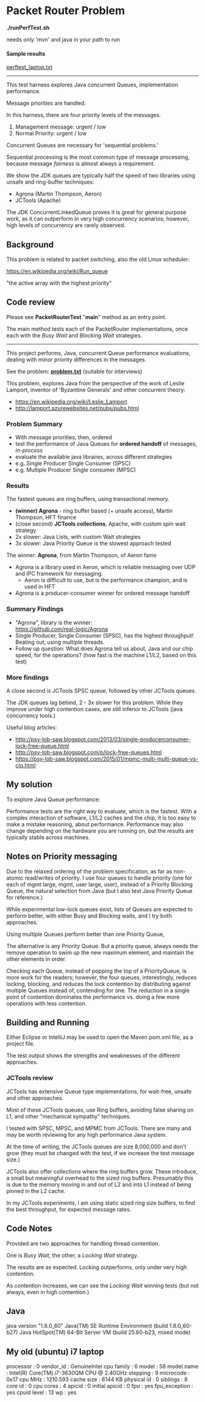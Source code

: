 # Packet Router Problem

**./runPerfTest.sh**

needs only 'mvn' and java in your path to run

#### Sample results
[perftest_laptop.txt](https://github.com/crodier/packet-router/blob/master/perftest_laptop.txt)

----

This test harness explores Java concurrent Queues, implementation performance.

Message priorities are handled.

In this harness, there are four priority levels of the messages.

1.  Management message:  urgent / low
2.  Normal Priority:  urgent / low

Concurrent Queues are necessary for 'sequential problems.'

Sequential processing is the most common type of message processing,
because message *fairness* is almost always a requirement.

We show the JDK queues are typically half the speed
 of two libraries using unsafe and ring-buffer techniques:

- Agrona (Martin Thompson, Aeron)
- JCTools (Apache)

The JDK ConcurrentLinkedQueue proves it is great for general purpose work,
as it can outperform in very high concurrency scenarios; however, 
high levels of concurrency are rarely observed.  

## Background

This problem is related to packet switching, also 
the old Linux scheduler:

https://en.wikipedia.org/wiki/Run_queue

"the active array with the highest priority"

## Code review

Please see **PacketRouterTest**  "**main**" method as an entry point.

The main method tests each of the PacketRouter implementations,
once each with the *Busy Wait* and *Blocking Wait* strategies.

---

This project performs, Java, concurrent Queue performance evaluations,
dealing with minor priority differences in the messages.

See the problem:  **[problem.txt](https://github.com/crodier/packet-router/blob/master/problem.txt)** (suitable for interviews)

This problem, explores Java from the perspective of the work of Leslie Lamport, 
inventor of 'Byzantine Generals' and other concurrent theory:

- https://en.wikipedia.org/wiki/Leslie_Lamport
- http://lamport.azurewebsites.net/pubs/pubs.html

### Problem Summary
- With message priorities, then, ordered
- test the performance of Java Queues for **ordered handoff** of messages, *in-process*
- evaluate the available java libraires, across different strategies
- e.g. Single Producer Single Consumer (SPSC)
- e.g. Multiple Producer Single consumer (MPSC)

### Results

The fastest queues are ring buffers, using transactional memory.

- **(winner) Agrona** - ring buffer based (+ unsafe access), Martin Thompson, HFT finance
- (close second) **JCTools collections**, Apache, with custom spin wait strategy
- 2x slower:  Java Lists, with custom Wait strategies
- 3x slower:  Java Priority Queue is the slowest approach tested

The winner:  **Agrona**, from Martin Thompson, of Aeron fame

- Agrona is a library used in Aeron, which is reliable messaging over UDP and IPC framework for messaging.
    - Aeron is difficult to use, but is the performance champion, and is used in HFT
- Agrona is a producer-consumer winner for ordered message handoff

### Summary Findings

- "Agrona", library is the winner:  
    https://github.com/real-logic/Agrona
- Single Producer, Single Consumer (SPSC), has the highest throughput!  Beating out, using multiple threads.
- Follow up question:  What does Agrona tell us about, Java and our chip speed, for the operations? (how fast is the machine L1/L2, based on this test)

### More findings

A close second is JCTools SPSC queue, followed by other JCTools queues.

The JDK queues lag behind, 2 - 3x slower for this problem.
While they improve  under high contention cases, 
are  still inferior to JCTools (java concurrency tools.)

Useful blog articles: 
- http://psy-lob-saw.blogspot.com/2013/03/single-producerconsumer-lock-free-queue.html
- http://psy-lob-saw.blogspot.com/p/lock-free-queues.html
- https://psy-lob-saw.blogspot.com/2015/01/mpmc-multi-multi-queue-vs-clq.html

## My solution

To explore Java Queue performance:

Performance tests are the right way to evaluate, which is the fastest.
With a complex interaction of software, L1/L2 caches and the chip, it is too easy to make a mistake reasoning, about performance.
Performance may also change depending on the hardware you are running on,
but the results are typically stable across machines.

## Notes on Priority messaging

Due to the relaxed ordering of the problem specification, as far as non-atomic read/writes of priority.
I use four queues to handle priority (one for each of mgmt large, mgmt, user large, user),
instead of a Priority Blocking Queue, the natural selection from Java (but I also test Java Priority Queue for reference.)

While experimental low-lock queues exist, lists of Queues are expected to perform better, with either Busy and Blocking waits, and I try both approaches.

Using multiple Queues perform better than one Priority Queue, 

The alternative is any Priority Queue.
But a priority queue, 
 always needs the remove operation to swim up
  the new maximum element, 
  and maintain the other elements in order.

Checking each Queue, instead of popping the top of a PriorityQueue, is more work for the readers;
however, the four queues, interestingly, reduces locking, blocking, and reduces the lock contention
by distributing against multiple Queues instead of, contending for one.
The reduction in a single point of contention dominates 
the performance vs. doing a few more operations with less contention.

## Building and Running

Either Eclipse or IntelliJ may be used to open the Maven pom.xml file, as a project file.

The test output shows the strengths and weaknesses of the different approaches.

### JCTools review

JCTools has extensive Queue type implementations, 
for wait-free, unsafe and other approaches.

Most of these JCTools queues, use Ring buffers, avoiding false sharing on L1, and other "mechanical sympathy" techniques.

I tested with SPSC, MPSC, and MPMC from JCTools. 
There are many and may be worth reviewing for any high performance Java system.

At the time of writing, the JCTools queues are size 8,000,000 and don't grow 
(they must be changed with the test, if we increase the test message size.)

JCTools also offer collections where the ring buffers grow. 
These introduce, a small but meaningful overhead to the sized ring buffers.
Presumably this is due to the memory moving in and out of L2 and into L1 instead of being pinned
in the L2 cache.

In my JCTools experiments, 
I am using static sized ring size buffers, to find the best throughput,
for expected message rates.

## Code Notes

Provided are two approaches for handling thread contention.
 
One is *Busy Wait*, the other, a *Locking Wait* strategy.  

The results are as expected.  Locking outperforms, only under very high contention.

As contention increases, we can see the *Locking Wait* winning tests (but not always, even in high contention.)

## Java

java version "1.8.0_60"
Java(TM) SE Runtime Environment (build 1.8.0_60-b27)
Java HotSpot(TM) 64-Bit Server VM (build 25.60-b23, mixed mode)

## My old (ubuntu) i7 laptop

processor       : 0
vendor_id       : GenuineIntel
cpu family      : 6
model           : 58
model name      : Intel(R) Core(TM) i7-3630QM CPU @ 2.40GHz
stepping        : 9
microcode       : 0x17
cpu MHz         : 1210.593
cache size      : 6144 KB
physical id     : 0
siblings        : 8
core id         : 0
cpu cores       : 4
apicid          : 0
initial apicid  : 0
fpu             : yes
fpu_exception   : yes
cpuid level     : 13
wp              : yes

